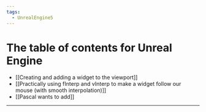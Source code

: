 ```yaml
---
tags:
  - UnrealEngine5
---
```


# The table of contents for Unreal Engine
- [[Creating and adding a widget to the viewport]]
- [[Practically using fInterp and vInterp to make a widget follow our mouse (with smooth interpolation)]]
- [[Pascal wants to add]]

---

<script src="https://giscus.app/client.js"
        data-repo="git-submariner/oddlyspecific"
        data-repo-id="R_kgDOHY5lmg"
        data-category="General"
        data-category-id="DIC_kwDOHY5lms4CPUCw"
        data-mapping="url"
        data-reactions-enabled="1"
        data-emit-metadata="0"
        data-input-position="bottom"
        data-theme="dark"
        data-lang="en"
        crossorigin="anonymous"
        async>
</script>